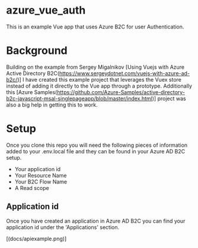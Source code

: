 # azure_vue_auth
This is an example Vue app that uses Azure B2C for user Authentication.

# Background
Building on the example from Sergey Migalnikov [Using Vuejs with Azure Active Directory B2C(https://www.sergeydotnet.com/vuejs-with-azure-ad-b2c/)] I have created this example project that leverages the Vuex store instead of adding it directly to the Vue app through a prototype.  Additionally this [Azure Samples(https://github.com/Azure-Samples/active-directory-b2c-javascript-msal-singlepageapp/blob/master/index.html)] project was also a big help in getting this to work.

# Setup
Once you clone this repo you will need the following pieces of information added to your .env.local file and they can be found in your Azure AD B2C setup.
- Your application id
- Your Resource Name
- Your B2C Flow Name
- A Read scope

## Application id
Once you have created an application in Azure AD B2C you can find your application id under the 'Applications' section.

[(docs/apiexample.png)]
